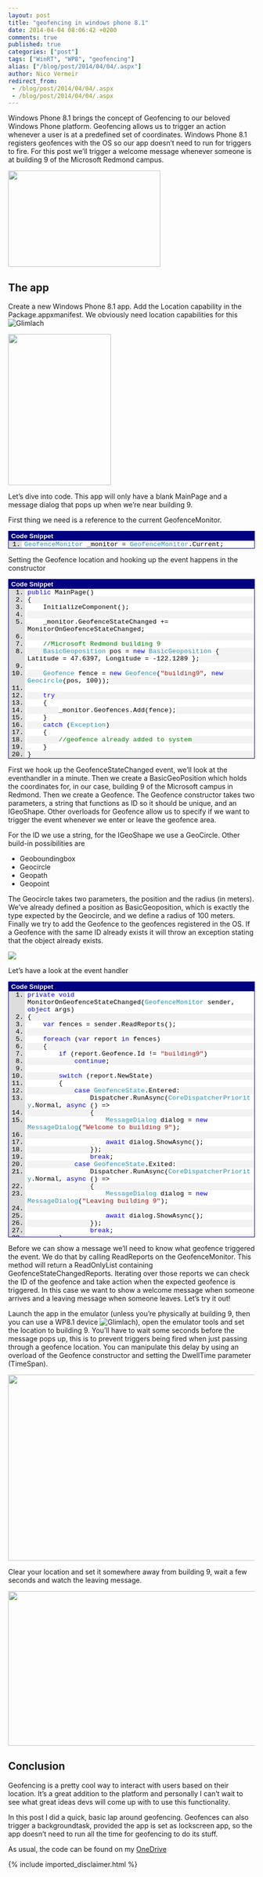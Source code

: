 ```yaml
---
layout: post
title: "geofencing in windows phone 8.1"
date: 2014-04-04 08:06:42 +0200
comments: true
published: true
categories: ["post"]
tags: ["WinRT", "WP8", "geofencing"]
alias: ["/blog/post/2014/04/04/.aspx"]
author: Nico Vermeir
redirect_from:
 - /blog/post/2014/04/04/.aspx
 - /blog/post/2014/04/04/.aspx
---
```

<p>Windows Phone 8.1 brings the concept of Geofencing to our beloved Windows Phone platform. Geofencing allows us to trigger an action whenever a user is at a predefined set of coordinates. Windows Phone 8.1 registers geofences with the OS so our app doesn’t need to run for triggers to fire. For this post we’ll trigger a welcome message whenever someone is at building 9 of the Microsoft Redmond campus.</p>  <p><a href="http://i60.tinypic.com/dzw45l.jpg" target="_blank"><img src="http://i60.tinypic.com/dzw45l.jpg" width="311" height="196" /></a></p>  <h2>The app</h2>  <p>Create a new Windows Phone 8.1 app. Add the Location capability in the Package.appxmanifest. We obviously need location capabilities for this <img class="wlEmoticon wlEmoticon-smile" style="border-top-style: none; border-bottom-style: none; border-right-style: none; border-left-style: none" alt="Glimlach" src="http://www.spikie.be/blog/images/wlEmoticon-smile_31.png" /></p>  <p><img src="http://i60.tinypic.com/foditu.jpg" width="210" height="308" /></p>  <p>Let’s dive into code. This app will only have a blank MainPage and a message dialog that pops up when we’re near building 9.</p>  <p>First thing we need is a reference to the current GeofenceMonitor.</p>    <div id="scid:9ce6104f-a9aa-4a17-a79f-3a39532ebf7c:f96ef22c-aa05-493b-a728-ab2b65b240e7" class="wlWriterEditableSmartContent" style="float: none; padding-bottom: 0px; padding-top: 0px; padding-left: 0px; margin: 0px; display: inline; padding-right: 0px"> <div style="border: #000080 1px solid; color: #000; font-family: 'Courier New', Courier, Monospace; font-size: 10pt"> <div style="background: #000080; color: #fff; font-family: Verdana, Tahoma, Arial, sans-serif; font-weight: bold; padding: 2px 5px">Code Snippet</div> <div style="background: #ddd; max-height: 300px; overflow: auto"> <ol start="1" style="background: #ffffff; margin: 0 0 0 2em; padding: 0 0 0 5px;"> <li><span style="background:#ffffff;color:#2b91af">GeofenceMonitor</span><span style="background:#ffffff;color:#000000"> _monitor = </span><span style="background:#ffffff;color:#2b91af">GeofenceMonitor</span><span style="background:#ffffff;color:#000000">.Current;</span></li> </ol> </div> </div> </div>    <p>Setting the Geofence location and hooking up the event happens in the constructor</p>  <div id="scid:9ce6104f-a9aa-4a17-a79f-3a39532ebf7c:7c3d6279-9a46-432e-8998-a52bacf438e0" class="wlWriterEditableSmartContent" style="float: none; padding-bottom: 0px; padding-top: 0px; padding-left: 0px; margin: 0px; display: inline; padding-right: 0px"> <div style="border: #000080 1px solid; color: #000; font-family: 'Courier New', Courier, Monospace; font-size: 10pt"> <div style="background: #000080; color: #fff; font-family: Verdana, Tahoma, Arial, sans-serif; font-weight: bold; padding: 2px 5px">Code Snippet</div> <div style="background: #ddd; max-height: 500px; overflow: auto"> <ol start="1" style="background: #ffffff; margin: 0 0 0 2.5em; padding: 0 0 0 5px;"> <li><span style="background:#ffffff;color:#0000ff">public</span><span style="background:#ffffff;color:#000000"> MainPage()</span></li> <li style="background: #f3f3f3"><span style="background:#ffffff;color:#000000">{</span></li> <li>    <span style="background:#ffffff;color:#000000">InitializeComponent();</span></li> <li style="background: #f3f3f3">&nbsp;</li> <li>    <span style="background:#ffffff;color:#000000">_monitor.GeofenceStateChanged += MonitorOnGeofenceStateChanged;</span></li> <li style="background: #f3f3f3">&nbsp;</li> <li>    <span style="background:#ffffff;color:#000000"></span><span style="background:#ffffff;color:#008000">//Microsoft Redmond building 9</span></li> <li style="background: #f3f3f3">    <span style="background:#ffffff;color:#000000"></span><span style="background:#ffffff;color:#2b91af">BasicGeoposition</span><span style="background:#ffffff;color:#000000"> pos = </span><span style="background:#ffffff;color:#0000ff">new</span><span style="background:#ffffff;color:#000000"> </span><span style="background:#ffffff;color:#2b91af">BasicGeoposition</span><span style="background:#ffffff;color:#000000"> { Latitude = 47.6397, Longitude = -122.1289 };</span></li> <li>&nbsp;</li> <li style="background: #f3f3f3">    <span style="background:#ffffff;color:#000000"></span><span style="background:#ffffff;color:#2b91af">Geofence</span><span style="background:#ffffff;color:#000000"> fence = </span><span style="background:#ffffff;color:#0000ff">new</span><span style="background:#ffffff;color:#000000"> </span><span style="background:#ffffff;color:#2b91af">Geofence</span><span style="background:#ffffff;color:#000000">(</span><span style="background:#ffffff;color:#a31515">&quot;building9&quot;</span><span style="background:#ffffff;color:#000000">, </span><span style="background:#ffffff;color:#0000ff">new</span><span style="background:#ffffff;color:#000000"> </span><span style="background:#ffffff;color:#2b91af">Geocircle</span><span style="background:#ffffff;color:#000000">(pos, 100));</span></li> <li>&nbsp;</li> <li style="background: #f3f3f3">    <span style="background:#ffffff;color:#000000"></span><span style="background:#ffffff;color:#0000ff">try</span></li> <li>    <span style="background:#ffffff;color:#000000">{</span></li> <li style="background: #f3f3f3">        <span style="background:#ffffff;color:#000000">_monitor.Geofences.Add(fence);</span></li> <li>    <span style="background:#ffffff;color:#000000">}</span></li> <li style="background: #f3f3f3">    <span style="background:#ffffff;color:#000000"></span><span style="background:#ffffff;color:#0000ff">catch</span><span style="background:#ffffff;color:#000000"> (</span><span style="background:#ffffff;color:#2b91af">Exception</span><span style="background:#ffffff;color:#000000">)</span></li> <li>    <span style="background:#ffffff;color:#000000">{</span></li> <li style="background: #f3f3f3">        <span style="background:#ffffff;color:#000000"></span><span style="background:#ffffff;color:#008000">//geofence already added to system</span></li> <li>    <span style="background:#ffffff;color:#000000">}</span></li> <li style="background: #f3f3f3"><span style="background:#ffffff;color:#000000">}</span></li> </ol> </div> </div> </div>  <p>First we hook up the GeofenceStateChanged event, we’ll look at the eventhandler in a minute. Then we create a BasicGeoPosition which holds the coordinates for, in our case, building 9 of the Microsoft campus in Redmond. Then we create a Geofence. The Geofence constructor takes two parameters, a string that functions as ID so it should be unique, and an IGeoShape. Other overloads for Geofence allow us to specify if we want to trigger the event whenever we enter or leave the geofence area.</p>  <p>For the ID we use a string, for the IGeoShape we use a GeoCircle. Other build-in possibilities are</p>  <ul>   <li>Geoboundingbox </li>    <li>Geocircle </li>    <li>Geopath </li>    <li>Geopoint </li> </ul>  <p>The Geocircle takes two parameters, the position and the radius (in meters). We’ve already defined a position as BasicGeoposition, which is exactly the type expected by the Geocircle, and we define a radius of 100 meters. Finally we try to add the Geofence to the geofences registered in the OS. If a Geofence with the same ID already exists it will throw an exception stating that the object already exists.</p>  <p><img src="http://i60.tinypic.com/rrpfns.jpg" /></p>  <p>Let’s have a look at the event handler</p>  <div id="scid:9ce6104f-a9aa-4a17-a79f-3a39532ebf7c:c530d420-1f8c-4f9c-8700-fc8599263c39" class="wlWriterEditableSmartContent" style="float: none; padding-bottom: 0px; padding-top: 0px; padding-left: 0px; margin: 0px; display: inline; padding-right: 0px"> <div style="border: #000080 1px solid; color: #000; font-family: 'Courier New', Courier, Monospace; font-size: 10pt"> <div style="background: #000080; color: #fff; font-family: Verdana, Tahoma, Arial, sans-serif; font-weight: bold; padding: 2px 5px">Code Snippet</div> <div style="background: #ddd; max-height: 500px; overflow: auto"> <ol start="1" style="background: #ffffff; margin: 0 0 0 2.5em; padding: 0 0 0 5px;"> <li><span style="background:#ffffff;color:#0000ff">private</span><span style="background:#ffffff;color:#000000"> </span><span style="background:#ffffff;color:#0000ff">void</span><span style="background:#ffffff;color:#000000"> MonitorOnGeofenceStateChanged(</span><span style="background:#ffffff;color:#2b91af">GeofenceMonitor</span><span style="background:#ffffff;color:#000000"> sender, </span><span style="background:#ffffff;color:#0000ff">object</span><span style="background:#ffffff;color:#000000"> args)</span></li> <li style="background: #f3f3f3"><span style="background:#ffffff;color:#000000">{</span></li> <li>    <span style="background:#ffffff;color:#000000"></span><span style="background:#ffffff;color:#0000ff">var</span><span style="background:#ffffff;color:#000000"> fences = sender.ReadReports();</span></li> <li style="background: #f3f3f3">&nbsp;</li> <li>    <span style="background:#ffffff;color:#000000"></span><span style="background:#ffffff;color:#0000ff">foreach</span><span style="background:#ffffff;color:#000000"> (</span><span style="background:#ffffff;color:#0000ff">var</span><span style="background:#ffffff;color:#000000"> report </span><span style="background:#ffffff;color:#0000ff">in</span><span style="background:#ffffff;color:#000000"> fences)</span></li> <li style="background: #f3f3f3">    <span style="background:#ffffff;color:#000000">{</span></li> <li>        <span style="background:#ffffff;color:#000000"></span><span style="background:#ffffff;color:#0000ff">if</span><span style="background:#ffffff;color:#000000"> (report.Geofence.Id != </span><span style="background:#ffffff;color:#a31515">&quot;building9&quot;</span><span style="background:#ffffff;color:#000000">)</span></li> <li style="background: #f3f3f3">            <span style="background:#ffffff;color:#000000"></span><span style="background:#ffffff;color:#0000ff">continue</span><span style="background:#ffffff;color:#000000">;</span></li> <li>&nbsp;</li> <li style="background: #f3f3f3">        <span style="background:#ffffff;color:#000000"></span><span style="background:#ffffff;color:#0000ff">switch</span><span style="background:#ffffff;color:#000000"> (report.NewState)</span></li> <li>        <span style="background:#ffffff;color:#000000">{</span></li> <li style="background: #f3f3f3">            <span style="background:#ffffff;color:#000000"></span><span style="background:#ffffff;color:#0000ff">case</span><span style="background:#ffffff;color:#000000"> </span><span style="background:#ffffff;color:#2b91af">GeofenceState</span><span style="background:#ffffff;color:#000000">.Entered:</span></li> <li>                <span style="background:#ffffff;color:#000000">Dispatcher.RunAsync(</span><span style="background:#ffffff;color:#2b91af">CoreDispatcherPriority</span><span style="background:#ffffff;color:#000000">.Normal, </span><span style="background:#ffffff;color:#0000ff">async</span><span style="background:#ffffff;color:#000000"> () =&gt;</span></li> <li style="background: #f3f3f3">                <span style="background:#ffffff;color:#000000">{</span></li> <li>                    <span style="background:#ffffff;color:#000000"></span><span style="background:#ffffff;color:#2b91af">MessageDialog</span><span style="background:#ffffff;color:#000000"> dialog = </span><span style="background:#ffffff;color:#0000ff">new</span><span style="background:#ffffff;color:#000000"> </span><span style="background:#ffffff;color:#2b91af">MessageDialog</span><span style="background:#ffffff;color:#000000">(</span><span style="background:#ffffff;color:#a31515">&quot;Welcome to building 9&quot;</span><span style="background:#ffffff;color:#000000">);</span></li> <li style="background: #f3f3f3">&nbsp;</li> <li>                    <span style="background:#ffffff;color:#000000"></span><span style="background:#ffffff;color:#0000ff">await</span><span style="background:#ffffff;color:#000000"> dialog.ShowAsync();</span></li> <li style="background: #f3f3f3">                <span style="background:#ffffff;color:#000000">});</span></li> <li>                <span style="background:#ffffff;color:#000000"></span><span style="background:#ffffff;color:#0000ff">break</span><span style="background:#ffffff;color:#000000">;</span></li> <li style="background: #f3f3f3">            <span style="background:#ffffff;color:#000000"></span><span style="background:#ffffff;color:#0000ff">case</span><span style="background:#ffffff;color:#000000"> </span><span style="background:#ffffff;color:#2b91af">GeofenceState</span><span style="background:#ffffff;color:#000000">.Exited:</span></li> <li>                <span style="background:#ffffff;color:#000000">Dispatcher.RunAsync(</span><span style="background:#ffffff;color:#2b91af">CoreDispatcherPriority</span><span style="background:#ffffff;color:#000000">.Normal, </span><span style="background:#ffffff;color:#0000ff">async</span><span style="background:#ffffff;color:#000000"> () =&gt;</span></li> <li style="background: #f3f3f3">                <span style="background:#ffffff;color:#000000">{</span></li> <li>                    <span style="background:#ffffff;color:#000000"></span><span style="background:#ffffff;color:#2b91af">MessageDialog</span><span style="background:#ffffff;color:#000000"> dialog = </span><span style="background:#ffffff;color:#0000ff">new</span><span style="background:#ffffff;color:#000000"> </span><span style="background:#ffffff;color:#2b91af">MessageDialog</span><span style="background:#ffffff;color:#000000">(</span><span style="background:#ffffff;color:#a31515">&quot;Leaving building 9&quot;</span><span style="background:#ffffff;color:#000000">);</span></li> <li style="background: #f3f3f3">&nbsp;</li> <li>                    <span style="background:#ffffff;color:#000000"></span><span style="background:#ffffff;color:#0000ff">await</span><span style="background:#ffffff;color:#000000"> dialog.ShowAsync();</span></li> <li style="background: #f3f3f3">                <span style="background:#ffffff;color:#000000">});</span></li> <li>                <span style="background:#ffffff;color:#000000"></span><span style="background:#ffffff;color:#0000ff">break</span><span style="background:#ffffff;color:#000000">;</span></li> <li style="background: #f3f3f3">        <span style="background:#ffffff;color:#000000">}</span></li> <li>    <span style="background:#ffffff;color:#000000">}</span></li> <li style="background: #f3f3f3"><span style="background:#ffffff;color:#000000">}</span></li> </ol> </div> </div> </div>  <p>Before we can show a message we’ll need to know what geofence triggered the event. We do that by calling ReadReports on the GeofenceMonitor. This method will return a ReadOnlyList containing GeofenceStateChangedReports. Iterating over those reports we can check the ID of the geofence and take action when the expected geofence is triggered. In this case we want to show a welcome message when someone arrives and a leaving message when someone leaves. Let’s try it out!</p>  <p>Launch the app in the emulator (unless you’re physically at building 9, then you can use a WP8.1 device <img class="wlEmoticon wlEmoticon-smile" style="border-top-style: none; border-bottom-style: none; border-right-style: none; border-left-style: none" alt="Glimlach" src="http://www.spikie.be/blog/images/wlEmoticon-smile_31.png" />), open the emulator tools and set the location to building 9. You’ll have to wait some seconds before the message pops up, this is to prevent triggers being fired when just passing through a geofence location. You can manipulate this delay by using an overload of the Geofence constructor and setting the DwellTime parameter (TimeSpan).</p>  <p><a href="http://i59.tinypic.com/r88mkg.jpg" target="_blank"><img src="http://i59.tinypic.com/r88mkg.jpg" width="586" height="379" /></a></p>  <p>Clear your location and set it somewhere away from building 9, wait a few seconds and watch the leaving message.</p>  <p><a href="http://i62.tinypic.com/icijw1.jpg" target="_blank"><img src="http://i62.tinypic.com/icijw1.jpg" width="590" height="315" /></a></p>  <h2>Conclusion</h2>  <p>Geofencing is a pretty cool way to interact with users based on their location. It’s a great addition to the platform and personally I can’t wait to see what great ideas devs will come up with to use this functionality.</p>  <p>In this post I did a quick, basic lap around geofencing. Geofences can also trigger a backgroundtask, provided the app is set as lockscreen app, so the app doesn’t need to run all the time for geofencing to do its stuff.</p>  <p>As usual, the code can be found on my <a href="http://1drv.ms/1pYq88z" target="_blank">OneDrive</a></p>
{% include imported_disclaimer.html %}
